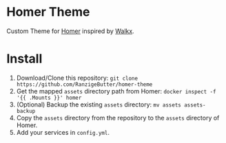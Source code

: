 # Homer Theme

Custom Theme for [Homer](https://github.com/bastienwirtz/homer) inspired by [Walkx](https://github.com/walkxhub/homer-theme).

# Install

1. Download/Clone this repository: `git clone https://github.com/RanzigeButter/homer-theme`
2. Get the mapped `assets` directory path from Homer: `docker inspect -f '{{ .Mounts }}' homer`
3. (Optional) Backup the existing `assets` directory: `mv assets assets-backup`
4. Copy the `assets` directory from the repository to the `assets` directory of Homer.
5. Add your services in `config.yml`.
